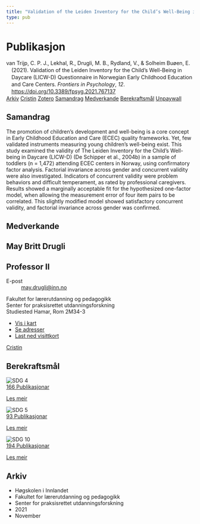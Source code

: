 ```yaml
---
title: "Validation of the Leiden Inventory for the Child’s Well-Being in Daycare (LICW-D) Questionnaire in Norwegian Early Childhood Education and Care Centers"
type: pub
---
```

<h1>Publikasjon</h1>
<article id="csl-bib-container-ISVVMZBJ" class="csl-bib-container">
  <div class="csl-bib-body" style="line-height: 1.35; padding-left: 1em; text-indent:-1em;">
  <div class="csl-entry">van Trijp, C. P. J., Lekhal, R., Drugli, M. B., Rydland, V., &amp; Solheim Bu&#xF8;en, E. (2021). Validation of the Leiden Inventory for the Child&#x2019;s Well-Being in Daycare (LICW-D) Questionnaire in Norwegian Early Childhood Education and Care Centers. <i>Frontiers in Psychology</i>, <i>12</i>. <a href="https://doi.org/10.3389/fpsyg.2021.767137">https://doi.org/10.3389/fpsyg.2021.767137</a></div>
</div>
  <div class="csl-bib-buttons">
    <a href="#taxonomy-article-ISVVMZBJ" class="csl-bib-button">Arkiv</a>
    <a href="https://app.cristin.no/results/show.jsf?id=1958843" alt="Cristin URL" class="csl-bib-button">Cristin</a>
    <a href="http://zotero.org/groups/5022929/items/ISVVMZBJ" alt="Zotero URL" class="csl-bib-button">Zotero</a>
    <a href="#abstract-article-ISVVMZBJ" class="csl-bib-button">Samandrag</a>
    <a href="#contributors-article-ISVVMZBJ" class="csl-bib-button">Medverkande</a>
    <a href="#sdg-article-ISVVMZBJ" class="csl-bib-button">Berekraftsmål</a>
    <a href="https://www.frontiersin.org/articles/10.3389/fpsyg.2021.767137/pdf" class="csl-bib-button">Unpaywall</a>
  </div>
  <div id="csl-bib-meta-container-ISVVMZBJ"></div>
</article>
<div id="csl-bib-meta-ISVVMZBJ" class="csl-bib-meta">
  <article id="abstract-article-ISVVMZBJ" class="abstract-article">
    <h1>Samandrag</h1>
    The promotion of children’s development and well-being is a core concept in Early Childhood Education and Care (ECEC) quality frameworks. Yet, few validated instruments measuring young children’s well-being exist. This study examined the validity of The Leiden Inventory for the Child’s Well-being in Daycare (LICW-D) (De Schipper et al., 2004b) in a sample of toddlers (n = 1,472) attending ECEC centers in Norway, using confirmatory factor analysis. Factorial invariance across gender and concurrent validity were also investigated. Indicators of concurrent validity were problem behaviors and difficult temperament, as rated by professional caregivers. Results showed a marginally acceptable fit for the hypothesized one-factor model, when allowing the measurement error of four item pairs to be correlated. This slightly modified model showed satisfactory concurrent validity, and factorial invariance across gender was confirmed.
  </article>
  <article id="contributors-article-ISVVMZBJ" class="contributors-article">
    <h1>Medverkande</h1>
    <div class="personas">
<div class="vrtx-hinn-person-card">
<div class="photo">
<i class="lar la-user-circle missing-person"></i>
</div>
<div class="info">
<hgroup><h1>May Britt Drugli</h1>
<h2>Professor II</h2>
</hgroup><dl>
<dt>E-post</dt>
<dd>
<a href="mailto:may.drugli@inn.no">may.drugli@inn.no</a>
</dd>
</dl>
<p>
Fakultet for lærerutdanning og pedagogikk<br>
Senter for praksisrettet utdanningsforskning<br>
Studiested Hamar,
Rom 2M34-3
</p>
<ul class="vrtx-hinn-links">
<li><a href="https://www.google.com/maps?q=60.79582,11.07304">Vis i kart</a></li>
<li><a href="https://www.inn.no/finn-en-ansatt/may-drugli.html#vrtx-hinn-addresses">Se adresser</a></li>
<li><a href="https://www.inn.no/finn-en-ansatt/may-drugli.html?vrtx=vcf">Last ned visittkort</a></li>
</ul>
</div>
</div>
<a href="https://app.cristin.no/persons/show.jsf?id=29493" alt="Cristin URL" class="personas-cristin">Cristin</a>
</div>
  </article>
  <article id="sdg-article-ISVVMZBJ" class="sdg-article">
    <h1>Berekraftsmål</h1>
    <div class="sdg-container"><div id="sdg4" class="sdg">
<img src="{{< params subfolder >}}images/sdg/sdg04_no.png" class="image" alt="SDG 4">
<div class="sdg-overlay">
<a href="{{< params subfolder >}}no/archive/?sdg=4#archive" class="sdg-publication-count"><span>166</span> Publikasjonar</a>
<p><a href="https://www.fn.no/om-fn/fns-baerekraftsmaal/god-utdanning?lang=nno-NO" class="sdg-read-more">Les meir</a></p>
</div>
</div> <div id="sdg5" class="sdg">
<img src="{{< params subfolder >}}images/sdg/sdg05_no.png" class="image" alt="SDG 5">
<div class="sdg-overlay">
<a href="{{< params subfolder >}}no/archive/?sdg=5#archive" class="sdg-publication-count"><span>93</span> Publikasjonar</a>
<p><a href="https://www.fn.no/om-fn/fns-baerekraftsmaal/likestilling-mellom-kjoennene?lang=nno-NO" class="sdg-read-more">Les meir</a></p>
</div>
</div> <div id="sdg10" class="sdg">
<img src="{{< params subfolder >}}images/sdg/sdg10_no.png" class="image" alt="SDG 10">
<div class="sdg-overlay">
<a href="{{< params subfolder >}}no/archive/?sdg=10#archive" class="sdg-publication-count"><span>194</span> Publikasjonar</a>
<p><a href="https://www.fn.no/om-fn/fns-baerekraftsmaal/mindre-ulikhet?lang=nno-NO" class="sdg-read-more">Les meir</a></p>
</div>
</div></div>
  </article>
  <article id="taxonomy-article-ISVVMZBJ" class="taxonomy-article">
    <h1>Arkiv</h1>
    <ul>
      <li>Høgskolen i Innlandet</li>
      <li>Fakultet for lærerutdanning og pedagogikk</li>
      <li>Senter for praksisrettet utdanningsforskning</li>
      <li>2021</li>
      <li>November</li>
    </ul>
  </article>
</div>

